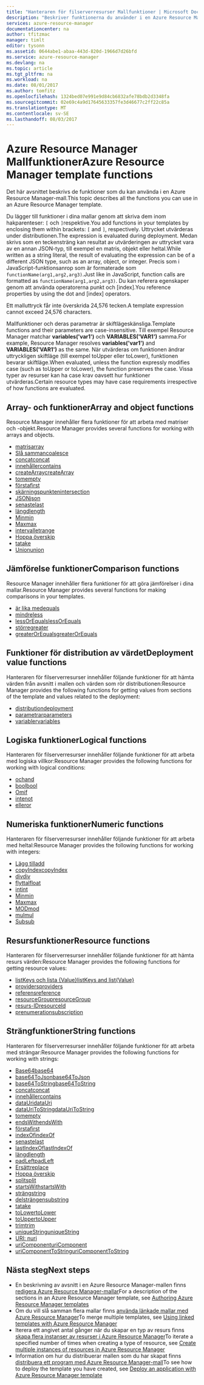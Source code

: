 ```yaml
---
title: "Hanteraren för filserverresurser Mallfunktioner | Microsoft Docs"
description: "Beskriver funktionerna du använder i en Azure Resource Manager-mall för att hämta värden, arbeta med strängar och siffror, och hämta information om distribution."
services: azure-resource-manager
documentationcenter: na
author: tfitzmac
manager: timlt
editor: tysonn
ms.assetid: 0644abe1-abaa-443d-820d-1966d7d26bfd
ms.service: azure-resource-manager
ms.devlang: na
ms.topic: article
ms.tgt_pltfrm: na
ms.workload: na
ms.date: 08/01/2017
ms.author: tomfitz
ms.openlocfilehash: 1324bed07e991e9d84cb6832afe78bdb2d3348fa
ms.sourcegitcommit: 02e69c4a9d17645633357fe3d46677c2ff22c85a
ms.translationtype: MT
ms.contentlocale: sv-SE
ms.lasthandoff: 08/03/2017
---
```

# <a name="azure-resource-manager-template-functions"></a><span data-ttu-id="65303-103">Azure Resource Manager Mallfunktioner</span><span class="sxs-lookup"><span data-stu-id="65303-103">Azure Resource Manager template functions</span></span>
<span data-ttu-id="65303-104">Det här avsnittet beskrivs de funktioner som du kan använda i en Azure Resource Manager-mall.</span><span class="sxs-lookup"><span data-stu-id="65303-104">This topic describes all the functions you can use in an Azure Resource Manager template.</span></span>

<span data-ttu-id="65303-105">Du lägger till funktioner i dina mallar genom att skriva dem inom hakparenteser: `[` och `]`respektive.</span><span class="sxs-lookup"><span data-stu-id="65303-105">You add functions in your templates by enclosing them within brackets: `[` and `]`, respectively.</span></span> <span data-ttu-id="65303-106">Uttrycket utvärderas under distributionen.</span><span class="sxs-lookup"><span data-stu-id="65303-106">The expression is evaluated during deployment.</span></span> <span data-ttu-id="65303-107">Medan skrivs som en teckensträng kan resultat av utvärderingen av uttrycket vara av en annan JSON-typ, till exempel en matris, objekt eller heltal.</span><span class="sxs-lookup"><span data-stu-id="65303-107">While written as a string literal, the result of evaluating the expression can be of a different JSON type, such as an array, object, or integer.</span></span> <span data-ttu-id="65303-108">Precis som i JavaScript-funktionsanrop som är formaterade som `functionName(arg1,arg2,arg3)`.</span><span class="sxs-lookup"><span data-stu-id="65303-108">Just like in JavaScript, function calls are formatted as `functionName(arg1,arg2,arg3)`.</span></span> <span data-ttu-id="65303-109">Du kan referera egenskaper genom att använda operatorerna punkt och [index].</span><span class="sxs-lookup"><span data-stu-id="65303-109">You reference properties by using the dot and [index] operators.</span></span>

<span data-ttu-id="65303-110">Ett malluttryck får inte överskrida 24,576 tecken.</span><span class="sxs-lookup"><span data-stu-id="65303-110">A template expression cannot exceed 24,576 characters.</span></span>

<span data-ttu-id="65303-111">Mallfunktioner och deras parametrar är skiftlägeskänsliga.</span><span class="sxs-lookup"><span data-stu-id="65303-111">Template functions and their parameters are case-insensitive.</span></span> <span data-ttu-id="65303-112">Till exempel Resource Manager matchar **variables('var1')** och **VARIABLES('VAR1')** samma.</span><span class="sxs-lookup"><span data-stu-id="65303-112">For example, Resource Manager resolves **variables('var1')** and **VARIABLES('VAR1')** as the same.</span></span> <span data-ttu-id="65303-113">När utvärderas om funktionen ändrar uttryckligen skiftläge (till exempel toUpper eller toLower), funktionen bevarar skiftläge.</span><span class="sxs-lookup"><span data-stu-id="65303-113">When evaluated, unless the function expressly modifies case (such as toUpper or toLower), the function preserves the case.</span></span> <span data-ttu-id="65303-114">Vissa typer av resurser kan ha case krav oavsett hur funktioner utvärderas.</span><span class="sxs-lookup"><span data-stu-id="65303-114">Certain resource types may have case requirements irrespective of how functions are evaluated.</span></span>

<a id="array" />
<a id="coalesce" />
<a id="concatarray" />
<a id="contains" />
<a id="createarray" />
<a id="empty" />
<a id="first" />
<a id="intersection" />
<a id="last" />
<a id="length" />
<a id="min" />
<a id="max" />
<a id="range" />
<a id="skip" />
<a id="take" />
<a id="union" />

## <a name="array-and-object-functions"></a><span data-ttu-id="65303-115">Array- och funktioner</span><span class="sxs-lookup"><span data-stu-id="65303-115">Array and object functions</span></span>
<span data-ttu-id="65303-116">Resource Manager innehåller flera funktioner för att arbeta med matriser och -objekt.</span><span class="sxs-lookup"><span data-stu-id="65303-116">Resource Manager provides several functions for working with arrays and objects.</span></span>

* [<span data-ttu-id="65303-117">matris</span><span class="sxs-lookup"><span data-stu-id="65303-117">array</span></span>](resource-group-template-functions-array.md#array)
* [<span data-ttu-id="65303-118">Slå samman</span><span class="sxs-lookup"><span data-stu-id="65303-118">coalesce</span></span>](resource-group-template-functions-array.md#coalesce)
* [<span data-ttu-id="65303-119">concat</span><span class="sxs-lookup"><span data-stu-id="65303-119">concat</span></span>](resource-group-template-functions-array.md#concat)
* [<span data-ttu-id="65303-120">innehåller</span><span class="sxs-lookup"><span data-stu-id="65303-120">contains</span></span>](resource-group-template-functions-array.md#contains)
* [<span data-ttu-id="65303-121">createArray</span><span class="sxs-lookup"><span data-stu-id="65303-121">createArray</span></span>](resource-group-template-functions-array.md#createarray)
* [<span data-ttu-id="65303-122">tom</span><span class="sxs-lookup"><span data-stu-id="65303-122">empty</span></span>](resource-group-template-functions-array.md#empty)
* [<span data-ttu-id="65303-123">första</span><span class="sxs-lookup"><span data-stu-id="65303-123">first</span></span>](resource-group-template-functions-array.md#first)
* [<span data-ttu-id="65303-124">skärningspunkten</span><span class="sxs-lookup"><span data-stu-id="65303-124">intersection</span></span>](resource-group-template-functions-array.md#intersection)
* [<span data-ttu-id="65303-125">JSON</span><span class="sxs-lookup"><span data-stu-id="65303-125">json</span></span>](resource-group-template-functions-array.md#json)
* [<span data-ttu-id="65303-126">senaste</span><span class="sxs-lookup"><span data-stu-id="65303-126">last</span></span>](resource-group-template-functions-array.md#last)
* [<span data-ttu-id="65303-127">längd</span><span class="sxs-lookup"><span data-stu-id="65303-127">length</span></span>](resource-group-template-functions-array.md#length)
* [<span data-ttu-id="65303-128">Min</span><span class="sxs-lookup"><span data-stu-id="65303-128">min</span></span>](resource-group-template-functions-array.md#min)
* [<span data-ttu-id="65303-129">Max</span><span class="sxs-lookup"><span data-stu-id="65303-129">max</span></span>](resource-group-template-functions-array.md#max)
* [<span data-ttu-id="65303-130">intervallet</span><span class="sxs-lookup"><span data-stu-id="65303-130">range</span></span>](resource-group-template-functions-array.md#range)
* [<span data-ttu-id="65303-131">Hoppa över</span><span class="sxs-lookup"><span data-stu-id="65303-131">skip</span></span>](resource-group-template-functions-array.md#skip)
* [<span data-ttu-id="65303-132">ta</span><span class="sxs-lookup"><span data-stu-id="65303-132">take</span></span>](resource-group-template-functions-array.md#take)
* [<span data-ttu-id="65303-133">Union</span><span class="sxs-lookup"><span data-stu-id="65303-133">union</span></span>](resource-group-template-functions-array.md#union)

<a id="equals" />
<a id="less" />
<a id="lessorequals" />
<a id="greater" />
<a id="greaterorequals" />

## <a name="comparison-functions"></a><span data-ttu-id="65303-134">Jämförelse funktioner</span><span class="sxs-lookup"><span data-stu-id="65303-134">Comparison functions</span></span>
<span data-ttu-id="65303-135">Resource Manager innehåller flera funktioner för att göra jämförelser i dina mallar.</span><span class="sxs-lookup"><span data-stu-id="65303-135">Resource Manager provides several functions for making comparisons in your templates.</span></span>

* [<span data-ttu-id="65303-136">är lika med</span><span class="sxs-lookup"><span data-stu-id="65303-136">equals</span></span>](resource-group-template-functions-comparison.md#equals)
* [<span data-ttu-id="65303-137">mindre</span><span class="sxs-lookup"><span data-stu-id="65303-137">less</span></span>](resource-group-template-functions-comparison.md#less)
* [<span data-ttu-id="65303-138">lessOrEquals</span><span class="sxs-lookup"><span data-stu-id="65303-138">lessOrEquals</span></span>](resource-group-template-functions-comparison.md#lessorequals)
* [<span data-ttu-id="65303-139">större</span><span class="sxs-lookup"><span data-stu-id="65303-139">greater</span></span>](resource-group-template-functions-comparison.md#greater)
* [<span data-ttu-id="65303-140">greaterOrEquals</span><span class="sxs-lookup"><span data-stu-id="65303-140">greaterOrEquals</span></span>](resource-group-template-functions-comparison.md#greaterorequals)

<a id="deployment" />
<a id="parameters" />
<a id="variables" />

## <a name="deployment-value-functions"></a><span data-ttu-id="65303-141">Funktioner för distribution av värdet</span><span class="sxs-lookup"><span data-stu-id="65303-141">Deployment value functions</span></span>
<span data-ttu-id="65303-142">Hanteraren för filserverresurser innehåller följande funktioner för att hämta värden från avsnitt i mallen och värden som rör distributionen:</span><span class="sxs-lookup"><span data-stu-id="65303-142">Resource Manager provides the following functions for getting values from sections of the template and values related to the deployment:</span></span>

* [<span data-ttu-id="65303-143">distribution</span><span class="sxs-lookup"><span data-stu-id="65303-143">deployment</span></span>](resource-group-template-functions-deployment.md#deployment)
* [<span data-ttu-id="65303-144">parametrar</span><span class="sxs-lookup"><span data-stu-id="65303-144">parameters</span></span>](resource-group-template-functions-deployment.md#parameters)
* [<span data-ttu-id="65303-145">variabler</span><span class="sxs-lookup"><span data-stu-id="65303-145">variables</span></span>](resource-group-template-functions-deployment.md#variables)

<a id="add" />
<a id="copyindex" />
<a id="div" />
<a id="float" />
<a id="int" />
<a id="minint" />
<a id="maxint" />
<a id="mod" />
<a id="mul" />
<a id="sub" />

## <a name="logical-functions"></a><span data-ttu-id="65303-146">Logiska funktioner</span><span class="sxs-lookup"><span data-stu-id="65303-146">Logical functions</span></span>
<span data-ttu-id="65303-147">Hanteraren för filserverresurser innehåller följande funktioner för att arbeta med logiska villkor:</span><span class="sxs-lookup"><span data-stu-id="65303-147">Resource Manager provides the following functions for working with logical conditions:</span></span>

* [<span data-ttu-id="65303-148">och</span><span class="sxs-lookup"><span data-stu-id="65303-148">and</span></span>](resource-group-template-functions-logical.md#and)
* [<span data-ttu-id="65303-149">bool</span><span class="sxs-lookup"><span data-stu-id="65303-149">bool</span></span>](resource-group-template-functions-logical.md#bool)
* [<span data-ttu-id="65303-150">Om</span><span class="sxs-lookup"><span data-stu-id="65303-150">if</span></span>](resource-group-template-functions-logical.md#if)
* [<span data-ttu-id="65303-151">inte</span><span class="sxs-lookup"><span data-stu-id="65303-151">not</span></span>](resource-group-template-functions-logical.md#not)
* [<span data-ttu-id="65303-152">eller</span><span class="sxs-lookup"><span data-stu-id="65303-152">or</span></span>](resource-group-template-functions-logical.md#or)

## <a name="numeric-functions"></a><span data-ttu-id="65303-153">Numeriska funktioner</span><span class="sxs-lookup"><span data-stu-id="65303-153">Numeric functions</span></span>
<span data-ttu-id="65303-154">Hanteraren för filserverresurser innehåller följande funktioner för att arbeta med heltal:</span><span class="sxs-lookup"><span data-stu-id="65303-154">Resource Manager provides the following functions for working with integers:</span></span>

* [<span data-ttu-id="65303-155">Lägg till</span><span class="sxs-lookup"><span data-stu-id="65303-155">add</span></span>](resource-group-template-functions-numeric.md#add)
* [<span data-ttu-id="65303-156">copyIndex</span><span class="sxs-lookup"><span data-stu-id="65303-156">copyIndex</span></span>](resource-group-template-functions-numeric.md#copyindex)
* [<span data-ttu-id="65303-157">div</span><span class="sxs-lookup"><span data-stu-id="65303-157">div</span></span>](resource-group-template-functions-numeric.md#div)
* [<span data-ttu-id="65303-158">flyttal</span><span class="sxs-lookup"><span data-stu-id="65303-158">float</span></span>](resource-group-template-functions-numeric.md#float)
* [<span data-ttu-id="65303-159">int</span><span class="sxs-lookup"><span data-stu-id="65303-159">int</span></span>](resource-group-template-functions-numeric.md#int)
* [<span data-ttu-id="65303-160">Min</span><span class="sxs-lookup"><span data-stu-id="65303-160">min</span></span>](resource-group-template-functions-numeric.md#min)
* [<span data-ttu-id="65303-161">Max</span><span class="sxs-lookup"><span data-stu-id="65303-161">max</span></span>](resource-group-template-functions-numeric.md#max)
* [<span data-ttu-id="65303-162">MOD</span><span class="sxs-lookup"><span data-stu-id="65303-162">mod</span></span>](resource-group-template-functions-numeric.md#mod)
* [<span data-ttu-id="65303-163">mul</span><span class="sxs-lookup"><span data-stu-id="65303-163">mul</span></span>](resource-group-template-functions-numeric.md#mul)
* [<span data-ttu-id="65303-164">Sub</span><span class="sxs-lookup"><span data-stu-id="65303-164">sub</span></span>](resource-group-template-functions-numeric.md#sub)

<a id="listkeys" />
<a id="list" />
<a id="providers" />
<a id="reference" />
<a id="resourcegroup" />
<a id="resourceid" />
<a id="subscription" />

## <a name="resource-functions"></a><span data-ttu-id="65303-165">Resursfunktioner</span><span class="sxs-lookup"><span data-stu-id="65303-165">Resource functions</span></span>
<span data-ttu-id="65303-166">Hanteraren för filserverresurser innehåller följande funktioner för att hämta resurs värden:</span><span class="sxs-lookup"><span data-stu-id="65303-166">Resource Manager provides the following functions for getting resource values:</span></span>

* [<span data-ttu-id="65303-167">listKeys och lista {Value}</span><span class="sxs-lookup"><span data-stu-id="65303-167">listKeys and list{Value}</span></span>](resource-group-template-functions-resource.md#listkeys)
* [<span data-ttu-id="65303-168">providers</span><span class="sxs-lookup"><span data-stu-id="65303-168">providers</span></span>](resource-group-template-functions-resource.md#providers)
* [<span data-ttu-id="65303-169">referens</span><span class="sxs-lookup"><span data-stu-id="65303-169">reference</span></span>](resource-group-template-functions-resource.md#reference)
* [<span data-ttu-id="65303-170">resourceGroup</span><span class="sxs-lookup"><span data-stu-id="65303-170">resourceGroup</span></span>](resource-group-template-functions-resource.md#resourcegroup)
* [<span data-ttu-id="65303-171">resurs-ID</span><span class="sxs-lookup"><span data-stu-id="65303-171">resourceId</span></span>](resource-group-template-functions-resource.md#resourceid)
* [<span data-ttu-id="65303-172">prenumeration</span><span class="sxs-lookup"><span data-stu-id="65303-172">subscription</span></span>](resource-group-template-functions-resource.md#subscription)

<a id="base64" />
<a id="base64tojson" />
<a id="base64tostring" />
<a id="concat" />
<a id="containsstring" />
<a id="datauri" />
<a id="datauritostring" />
<a id="emptystring" />
<a id="endswith" />
<a id="firststring" />
<a id="indexof" />
<a id="laststring" />
<a id="lastindexof" />
<a id="lengthstring" />
<a id="padleft" />
<a id="replace" />
<a id="skipstring" />
<a id="split" />
<a id="startswith" />
<a id="string" />
<a id="substring" />
<a id="takestring" />
<a id="tolower" />
<a id="toupper" />
<a id="trim" />
<a id="uniquestring" />
<a id="uri" />
<a id="uricomponent" />
<a id="uricomponenttostring" />

## <a name="string-functions"></a><span data-ttu-id="65303-173">Strängfunktioner</span><span class="sxs-lookup"><span data-stu-id="65303-173">String functions</span></span>
<span data-ttu-id="65303-174">Hanteraren för filserverresurser innehåller följande funktioner för att arbeta med strängar:</span><span class="sxs-lookup"><span data-stu-id="65303-174">Resource Manager provides the following functions for working with strings:</span></span>

* [<span data-ttu-id="65303-175">Base64</span><span class="sxs-lookup"><span data-stu-id="65303-175">base64</span></span>](resource-group-template-functions-string.md#base64)
* [<span data-ttu-id="65303-176">base64ToJson</span><span class="sxs-lookup"><span data-stu-id="65303-176">base64ToJson</span></span>](resource-group-template-functions-string.md#base64tojson)
* [<span data-ttu-id="65303-177">base64ToString</span><span class="sxs-lookup"><span data-stu-id="65303-177">base64ToString</span></span>](resource-group-template-functions-string.md#base64tostring)
* [<span data-ttu-id="65303-178">concat</span><span class="sxs-lookup"><span data-stu-id="65303-178">concat</span></span>](resource-group-template-functions-string.md#concat)
* [<span data-ttu-id="65303-179">innehåller</span><span class="sxs-lookup"><span data-stu-id="65303-179">contains</span></span>](resource-group-template-functions-string.md#contains)
* [<span data-ttu-id="65303-180">dataUri</span><span class="sxs-lookup"><span data-stu-id="65303-180">dataUri</span></span>](resource-group-template-functions-string.md#datauri)
* [<span data-ttu-id="65303-181">dataUriToString</span><span class="sxs-lookup"><span data-stu-id="65303-181">dataUriToString</span></span>](resource-group-template-functions-string.md#datauritostring)
* [<span data-ttu-id="65303-182">tom</span><span class="sxs-lookup"><span data-stu-id="65303-182">empty</span></span>](resource-group-template-functions-string.md#empty)
* [<span data-ttu-id="65303-183">endsWith</span><span class="sxs-lookup"><span data-stu-id="65303-183">endsWith</span></span>](resource-group-template-functions-string.md#endswith)
* [<span data-ttu-id="65303-184">första</span><span class="sxs-lookup"><span data-stu-id="65303-184">first</span></span>](resource-group-template-functions-string.md#first)
* [<span data-ttu-id="65303-185">indexOf</span><span class="sxs-lookup"><span data-stu-id="65303-185">indexOf</span></span>](resource-group-template-functions-string.md#indexof)
* [<span data-ttu-id="65303-186">senaste</span><span class="sxs-lookup"><span data-stu-id="65303-186">last</span></span>](resource-group-template-functions-string.md#last)
* [<span data-ttu-id="65303-187">lastIndexOf</span><span class="sxs-lookup"><span data-stu-id="65303-187">lastIndexOf</span></span>](resource-group-template-functions-string.md#lastindexof)
* [<span data-ttu-id="65303-188">längd</span><span class="sxs-lookup"><span data-stu-id="65303-188">length</span></span>](resource-group-template-functions-string.md#length)
* [<span data-ttu-id="65303-189">padLeft</span><span class="sxs-lookup"><span data-stu-id="65303-189">padLeft</span></span>](resource-group-template-functions-string.md#padleft)
* [<span data-ttu-id="65303-190">Ersätt</span><span class="sxs-lookup"><span data-stu-id="65303-190">replace</span></span>](resource-group-template-functions-string.md#replace)
* [<span data-ttu-id="65303-191">Hoppa över</span><span class="sxs-lookup"><span data-stu-id="65303-191">skip</span></span>](resource-group-template-functions-string.md#skip)
* [<span data-ttu-id="65303-192">split</span><span class="sxs-lookup"><span data-stu-id="65303-192">split</span></span>](resource-group-template-functions-string.md#split)
* [<span data-ttu-id="65303-193">startsWith</span><span class="sxs-lookup"><span data-stu-id="65303-193">startsWith</span></span>](resource-group-template-functions-string.md#startswith)
* [<span data-ttu-id="65303-194">sträng</span><span class="sxs-lookup"><span data-stu-id="65303-194">string</span></span>](resource-group-template-functions-string.md#string)
* [<span data-ttu-id="65303-195">delsträngen</span><span class="sxs-lookup"><span data-stu-id="65303-195">substring</span></span>](resource-group-template-functions-string.md#substring)
* [<span data-ttu-id="65303-196">ta</span><span class="sxs-lookup"><span data-stu-id="65303-196">take</span></span>](resource-group-template-functions-string.md#take)
* [<span data-ttu-id="65303-197">toLower</span><span class="sxs-lookup"><span data-stu-id="65303-197">toLower</span></span>](resource-group-template-functions-string.md#tolower)
* [<span data-ttu-id="65303-198">toUpper</span><span class="sxs-lookup"><span data-stu-id="65303-198">toUpper</span></span>](resource-group-template-functions-string.md#toupper)
* [<span data-ttu-id="65303-199">trim</span><span class="sxs-lookup"><span data-stu-id="65303-199">trim</span></span>](resource-group-template-functions-string.md#trim)
* [<span data-ttu-id="65303-200">uniqueString</span><span class="sxs-lookup"><span data-stu-id="65303-200">uniqueString</span></span>](resource-group-template-functions-string.md#uniquestring)
* [<span data-ttu-id="65303-201">URI: n</span><span class="sxs-lookup"><span data-stu-id="65303-201">uri</span></span>](resource-group-template-functions-string.md#uri)
* [<span data-ttu-id="65303-202">uriComponent</span><span class="sxs-lookup"><span data-stu-id="65303-202">uriComponent</span></span>](resource-group-template-functions-string.md#uricomponent)
* [<span data-ttu-id="65303-203">uriComponentToString</span><span class="sxs-lookup"><span data-stu-id="65303-203">uriComponentToString</span></span>](resource-group-template-functions-string.md#uricomponenttostring)


## <a name="next-steps"></a><span data-ttu-id="65303-204">Nästa steg</span><span class="sxs-lookup"><span data-stu-id="65303-204">Next steps</span></span>
* <span data-ttu-id="65303-205">En beskrivning av avsnitt i en Azure Resource Manager-mallen finns [redigera Azure Resource Manager-mallar](resource-group-authoring-templates.md)</span><span class="sxs-lookup"><span data-stu-id="65303-205">For a description of the sections in an Azure Resource Manager template, see [Authoring Azure Resource Manager templates](resource-group-authoring-templates.md)</span></span>
* <span data-ttu-id="65303-206">Om du vill slå samman flera mallar finns [använda länkade mallar med Azure Resource Manager](resource-group-linked-templates.md)</span><span class="sxs-lookup"><span data-stu-id="65303-206">To merge multiple templates, see [Using linked templates with Azure Resource Manager](resource-group-linked-templates.md)</span></span>
* <span data-ttu-id="65303-207">Iterera ett angivet antal gånger när du skapar en typ av resurs finns [skapa flera instanser av resurser i Azure Resource Manager](resource-group-create-multiple.md)</span><span class="sxs-lookup"><span data-stu-id="65303-207">To iterate a specified number of times when creating a type of resource, see [Create multiple instances of resources in Azure Resource Manager](resource-group-create-multiple.md)</span></span>
* <span data-ttu-id="65303-208">Information om hur du distribuerar mallen som du har skapat finns [distribuera ett program med Azure Resource Manager-mall](resource-group-template-deploy.md)</span><span class="sxs-lookup"><span data-stu-id="65303-208">To see how to deploy the template you have created, see [Deploy an application with Azure Resource Manager template](resource-group-template-deploy.md)</span></span>

